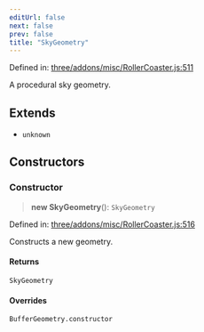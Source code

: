 ```yaml
---
editUrl: false
next: false
prev: false
title: "SkyGeometry"
---
```


Defined in: [three/addons/misc/RollerCoaster.js:511](https://github.com/DefinitelyMaybe/three-i18n/blob/fa57b79433d1c349ffb23a78727299c8d4190136/three/addons/misc/RollerCoaster.js#L511)

A procedural sky geometry.

## Extends

- `unknown`

## Constructors

### Constructor

> **new SkyGeometry**(): `SkyGeometry`

Defined in: [three/addons/misc/RollerCoaster.js:516](https://github.com/DefinitelyMaybe/three-i18n/blob/fa57b79433d1c349ffb23a78727299c8d4190136/three/addons/misc/RollerCoaster.js#L516)

Constructs a new geometry.

#### Returns

`SkyGeometry`

#### Overrides

`BufferGeometry.constructor`
